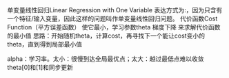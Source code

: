 单变量线性回归Linear Regression with One Variable
表达方式为:，因为只含有一个特征/输入变量，因此这样的问题叫作单变量线性回归问题。 
代价函数Cost Function（平方误差函数）
使它最小，学习参数theta
梯度下降
来求解代价函数的最小值
思路：开始随机theta，计算cost，再寻找下一个能让cost变小的theta，直到得到局部最小值

alpha：学习率。太小：很慢到达全局最优点；太大：越过最低点难以收敛
theta[0]和[1]和同步更新
